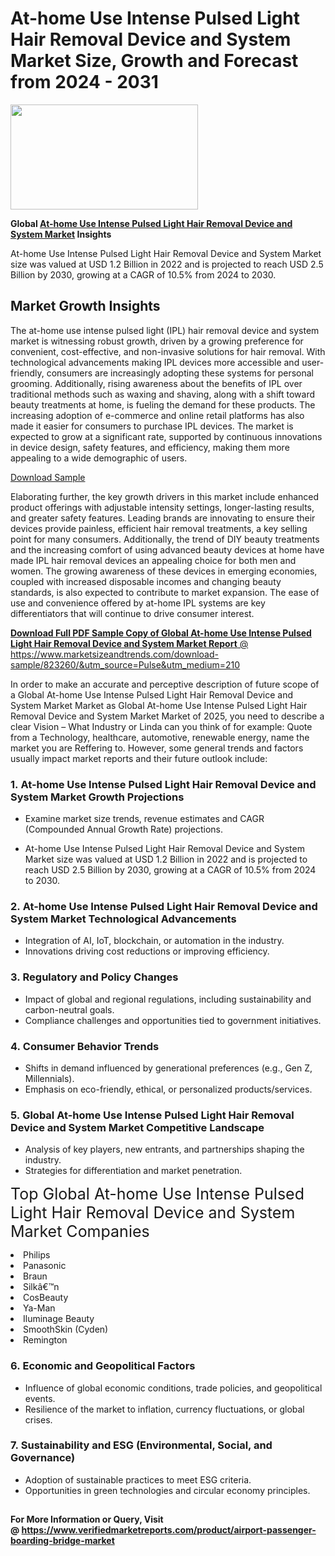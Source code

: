 <H1>At-home Use Intense Pulsed Light Hair Removal Device and System Market Size, Growth and Forecast from 2024 - 2031</H1><img class="aligncenter size-medium wp-image-584254" src="https://thirdeyenews.in/wp-content/uploads/2024/09/Global-Market-Research-300x168.jpeg" alt="" width="300" height="168" /><p><strong>Global&nbsp;<a href="https://www.marketsizeandtrends.com/download-sample/823260/&amp;utm_source=Pulse&amp;utm_medium=210">At-home Use Intense Pulsed Light Hair Removal Device and System Market</a> Insights</strong></p><p>At-home Use Intense Pulsed Light Hair Removal Device and System Market size was valued at USD 1.2 Billion in 2022 and is projected to reach USD 2.5 Billion by 2030, growing at a CAGR of 10.5% from 2024 to 2030.</p><p><h2>Market Growth Insights</h2> <p>The at-home use intense pulsed light (IPL) hair removal device and system market is witnessing robust growth, driven by a growing preference for convenient, cost-effective, and non-invasive solutions for hair removal. With technological advancements making IPL devices more accessible and user-friendly, consumers are increasingly adopting these systems for personal grooming. Additionally, rising awareness about the benefits of IPL over traditional methods such as waxing and shaving, along with a shift toward beauty treatments at home, is fueling the demand for these products. The increasing adoption of e-commerce and online retail platforms has also made it easier for consumers to purchase IPL devices. The market is expected to grow at a significant rate, supported by continuous innovations in device design, safety features, and efficiency, making them more appealing to a wide demographic of users.</p> <p><a href="download_sample_link">Download Sample</a></p> <p>Elaborating further, the key growth drivers in this market include enhanced product offerings with adjustable intensity settings, longer-lasting results, and greater safety features. Leading brands are innovating to ensure their devices provide painless, efficient hair removal treatments, a key selling point for many consumers. Additionally, the trend of DIY beauty treatments and the increasing comfort of using advanced beauty devices at home have made IPL hair removal devices an appealing choice for both men and women. The growing awareness of these devices in emerging economies, coupled with increased disposable incomes and changing beauty standards, is also expected to contribute to market expansion. The ease of use and convenience offered by at-home IPL systems are key differentiators that will continue to drive consumer interest.</p> <p><a href="get_more_link"></p><p><span class=""><strong>Download Full PDF Sample Copy of Global At-home Use Intense Pulsed Light Hair Removal Device and System Market Report</strong> @ <a href="https://www.marketsizeandtrends.com/download-sample/823260/&amp;utm_source=Pulse&amp;utm_medium=210" target="_blank">https://www.marketsizeandtrends.com/download-sample/823260/&amp;utm_source=Pulse&amp;utm_medium=210</a></span></p><p>In order to make an accurate and perceptive description of future scope of a Global&nbsp;At-home Use Intense Pulsed Light Hair Removal Device and System Market Market as Global&nbsp;At-home Use Intense Pulsed Light Hair Removal Device and System Market Market of 2025, you need to describe a clear Vision &ndash; What Industry or Linda can you think of for example: Quote from a Technology, healthcare, automotive, renewable energy, name the market you are Reffering to. However, some general trends and factors usually impact market reports and their future outlook include:</p><h3>1.&nbsp;<strong>At-home Use Intense Pulsed Light Hair Removal Device and System Market Growth Projections</strong></h3><ul><li>Examine market size trends, revenue estimates and CAGR (Compounded Annual Growth Rate) projections.</li><li><p>At-home Use Intense Pulsed Light Hair Removal Device and System Market size was valued at USD 1.2 Billion in 2022 and is projected to reach USD 2.5 Billion by 2030, growing at a CAGR of 10.5% from 2024 to 2030.</p></li></ul><h3>2.&nbsp;<strong>At-home Use Intense Pulsed Light Hair Removal Device and System Market Technological Advancements</strong></h3><ul><li>Integration of AI, IoT, blockchain, or automation in the industry.</li><li>Innovations driving cost reductions or improving efficiency.</li></ul><h3>3.&nbsp;<strong>Regulatory and Policy Changes</strong></h3><ul><li>Impact of global and regional regulations, including sustainability and carbon-neutral goals.</li><li>Compliance challenges and opportunities tied to government initiatives.</li></ul><h3>4.&nbsp;<strong>Consumer Behavior Trends</strong></h3><ul><li>Shifts in demand influenced by generational preferences (e.g., Gen Z, Millennials).</li><li>Emphasis on eco-friendly, ethical, or personalized products/services.</li></ul><h3>5.&nbsp;<strong>Global At-home Use Intense Pulsed Light Hair Removal Device and System Market Competitive Landscape</strong></h3><ul><li>Analysis of key players, new entrants, and partnerships shaping the industry.</li><li>Strategies for differentiation and market penetration.</li></ul><p data-pm-slice="1 1 []"><span style="color: inherit; font-family: inherit; font-size: 25px;">Top Global At-home Use Intense Pulsed Light Hair Removal Device and System Market Companies</span></p><div class="" data-test-id=""><p><li>Philips</li><li> Panasonic</li><li> Braun</li><li> Silkâ€™n</li><li> CosBeauty</li><li> Ya-Man</li><li> Iluminage Beauty</li><li> SmoothSkin (Cyden)</li><li> Remington</li></p></div><h3>6.&nbsp;<strong>Economic and Geopolitical Factors</strong></h3><ul><li>Influence of global economic conditions, trade policies, and geopolitical events.</li><li>Resilience of the market to inflation, currency fluctuations, or global crises.</li></ul><h3>7.&nbsp;<strong>Sustainability and ESG (Environmental, Social, and Governance)</strong></h3><ul><li>Adoption of sustainable practices to meet ESG criteria.</li><li>Opportunities in green technologies and circular economy principles.</li></ul><h2><strong style="font-size: 14px;">For More Information or Query, Visit @&nbsp;</strong><a style="background-color: #ffffff; font-size: 14px;" href="https://www.marketsizeandtrends.com/report/at-home-use-intense-pulsed-light-hair-removal-device-and-system-market/" target="_blank">https://www.verifiedmarketreports.com/product/airport-passenger-boarding-bridge-market</a></h2>
